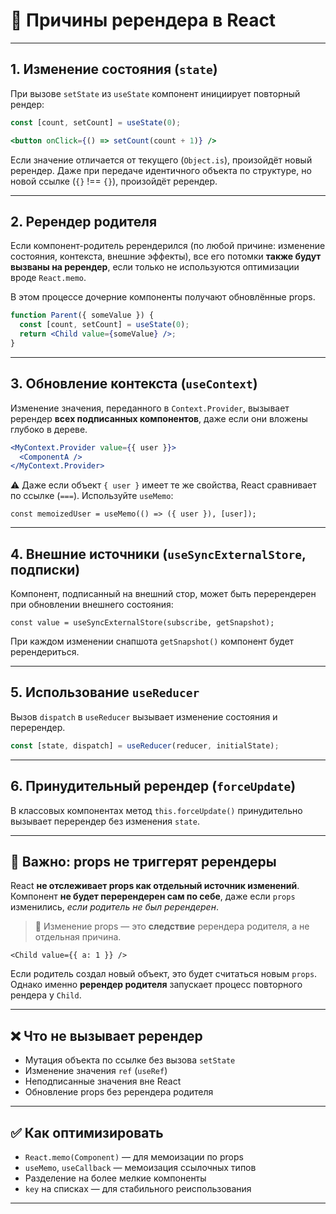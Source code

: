 # 🔄 Причины ререндера в React

---

## 1. Изменение состояния (`state`)

При вызове `setState` из `useState` компонент инициирует повторный рендер:

```jsx
const [count, setCount] = useState(0);

<button onClick={() => setCount(count + 1)} />
```

Если значение отличается от текущего (`Object.is`), произойдёт новый ререндер. Даже при передаче идентичного объекта по структуре, но новой ссылке (`{}` !== `{}`), произойдёт ререндер.

---

## 2. Ререндер родителя

Если компонент-родитель ререндерился (по любой причине: изменение состояния, контекста, внешние эффекты), все его потомки **также будут вызваны на ререндер**, если только не используются оптимизации вроде `React.memo`.

В этом процессе дочерние компоненты получают обновлённые props.

```jsx
function Parent({ someValue }) {
  const [count, setCount] = useState(0);
  return <Child value={someValue} />;
}
```

---

## 3. Обновление контекста (`useContext`)

Изменение значения, переданного в `Context.Provider`, вызывает ререндер **всех подписанных компонентов**, даже если они вложены глубоко в дереве.

```jsx
<MyContext.Provider value={{ user }}>
  <ComponentA />
</MyContext.Provider>
```

⚠️ Даже если объект `{ user }` имеет те же свойства, React сравнивает по ссылке (`===`). Используйте `useMemo`:

```tsx
const memoizedUser = useMemo(() => ({ user }), [user]);
```

---

## 4. Внешние источники (`useSyncExternalStore`, подписки)

Компонент, подписанный на внешний стор, может быть перерендерен при обновлении внешнего состояния:

```tsx
const value = useSyncExternalStore(subscribe, getSnapshot);
```

При каждом изменении снапшота `getSnapshot()` компонент будет ререндериться.

---

## 5. Использование `useReducer`

Вызов `dispatch` в `useReducer` вызывает изменение состояния и перерендер.

```jsx
const [state, dispatch] = useReducer(reducer, initialState);
```

---

## 6. Принудительный ререндер (`forceUpdate`)

В классовых компонентах метод `this.forceUpdate()` принудительно вызывает перерендер без изменения `state`.

---

## 🧠 Важно: props не триггерят ререндеры

React **не отслеживает props как отдельный источник изменений**. Компонент **не будет перерендерен сам по себе**, даже если `props` изменились, *если родитель не был ререндерен*.

> 🧩 Изменение props — это **следствие** ререндера родителя, а не отдельная причина.

```tsx
<Child value={{ a: 1 }} />
```

Если родитель создал новый объект, это будет считаться новым `props`. Однако именно **ререндер родителя** запускает процесс повторного рендера у `Child`.

---

## ❌ Что **не** вызывает ререндер

* Мутация объекта по ссылке без вызова `setState`
* Изменение значения `ref` (`useRef`)
* Неподписанные значения вне React
* Обновление props без ререндера родителя

---

## ✅ Как оптимизировать

* `React.memo(Component)` — для мемоизации по props
* `useMemo`, `useCallback` — мемоизация ссылочных типов
* Разделение на более мелкие компоненты
* `key` на списках — для стабильного реиспользования

---
